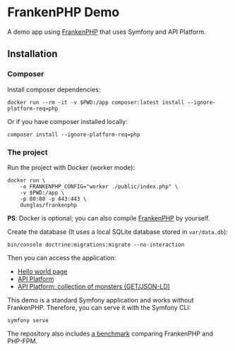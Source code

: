 # FrankenPHP Demo

A demo app using [FrankenPHP](https://frankenphp.dev) that uses
Symfony and API Platform.

## Installation

### Composer

Install composer dependencies:

```
docker run --rm -it -v $PWD:/app composer:latest install --ignore-platform-req=php
```

Or if you have composer installed locally:

```
composer install --ignore-platform-req=php
```

### The project

Run the project with Docker (worker mode):

```
docker run \
    -e FRANKENPHP_CONFIG="worker ./public/index.php" \
    -v $PWD:/app \
    -p 80:80 -p 443:443 \
    dunglas/frankenphp
```

**PS**: Docker is optional; you can also compile
[FrankenPHP](https://github.com/dunglas/frankenphp/blob/main/docs/compile.md)
by yourself.


Create the database (It uses a local SQLite database stored in `var/data.db`):

```
bin/console doctrine:migrations:migrate --no-interaction
```

Then you can access the application:

* [Hello world page](https://localhost)
* [API Platform](https://localhost/api)
* [API Platform: collection of monsters (GET/JSON-LD)](https://localhost/api/monsters.jsonld)

This demo is a standard Symfony application and works without FrankenPHP.
Therefore, you can serve it with the Symfony CLI:

```
symfony serve
```

The repository also includes [a benchmark](benchmark) comparing FrankenPHP and PHP-FPM.
